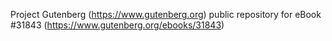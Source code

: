 Project Gutenberg (https://www.gutenberg.org) public repository for eBook #31843 (https://www.gutenberg.org/ebooks/31843)
